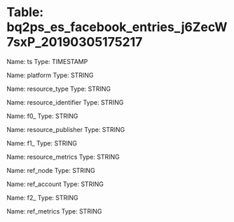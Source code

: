 Table: bq2ps_es_facebook_entries_j6ZecW7sxP_20190305175217
==========================================================

Name: ts
Type: TIMESTAMP

Name: platform
Type: STRING

Name: resource_type
Type: STRING

Name: resource_identifier
Type: STRING

Name: f0_
Type: STRING

Name: resource_publisher
Type: STRING

Name: f1_
Type: STRING

Name: resource_metrics
Type: STRING

Name: ref_node
Type: STRING

Name: ref_account
Type: STRING

Name: f2_
Type: STRING

Name: ref_metrics
Type: STRING

